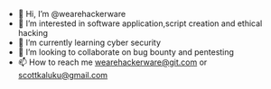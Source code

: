 - 👋 Hi, I’m @wearehackerware
- 👀 I’m interested in software application,script creation and ethical hacking
- 🌱 I’m currently learning cyber security
- 💞️ I’m looking to collaborate on bug bounty and pentesting
- 📫 How to reach me wearehackerware@git.com  or scottkaluku@gmail.com

<!---
wearehackerware/wearehackerware is a ✨ special ✨ repository because its `README.md` (this file) appears on your GitHub profile.
You can click the Preview link to take a look at your changes.
--->
